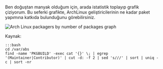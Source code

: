 <!--
.. date: 2012-01-21 11:07:57
.. slug: sayilarla-archlinux-paketcileri
.. title: Sayılarla ArchLinux Paketçileri
.. description: Çeşitli linux komutlarıyla toplanan verilerden, matplotlib kullanarak çizilmiş bir bar grafiği.
-->


Ben doğuştan manyak olduğum için, arada istatistik toplayıp grafik
çiziyorum. Bu seferki grafikte, ArchLinux geliştiricilerinin ne kadar
paket yapımına katkıda bulunduğunu görebilirsiniz. <!-- TEASER_END -->

![Arch Linux packagers by number of packages graph](/images/arch-linux-packagers.png)

Kaynak:

    :::bash
    cd /var/abs
    find -name 'PKGBUILD' -exec cat '{}' \; | egrep '(Maintainer|Contributor)' | cut -d: -f 2 | sed 's///' | sort | uniq -c | sort -nr